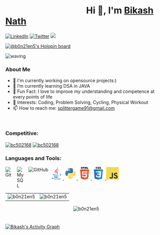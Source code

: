# &emsp;&emsp;&emsp;&emsp;&emsp;&emsp;&emsp;&emsp;&emsp;Hi 👋, I'm <a href="https://github.com/b0n21en5" rel="nofollow" >Bikash Nath</a>


[![LinkedIn](https://img.shields.io/badge/-Bikash-blue?style=flat-square&logo=Linkedin&logoColor=white&link=https://www.linkedin.com/in/bikash-nath-4851a5243/)](https://www.linkedin.com/in/bikash-nath-4851a5243/)
[![Twitter](https://img.shields.io/twitter/follow/BikashN42135012?label=Follow)](https://twitter.com/BikashN42135012)
![](https://komarev.com/ghpvc/?username=b0n21en5&color=brightgreen)



[![@b0n21en5's Holopin board](https://holopin.io/api/user/board?user=b0n21en5)](https://holopin.io/@b0n21en5)

 ![waving](https://capsule-render.vercel.app/api?type=waving&height=90&color=gradient)

### About Me

- 👀 I'm currently working on opensource projects:)
- 🌱 I’m currently learning DSA in JAVA
- 🤔 Fun Fact: I love to improve my understanding and competence at every points of life
- 💬 Interests: Coding, Problem Solving, Cycling, Physical Workout
- 📫 How to reach me: splittergame91@gmail.com
<br />




<h3 align="left">Competitive:</h3><a href="https://www.codechef.com/users/bc502168" target="blank"><img align="center" src="https://cdn.jsdelivr.net/npm/simple-icons@3.1.0/icons/codechef.svg" alt="bc502168" height="30" width="40" /></a>
<a href="https://www.leetcode.com/bc502168" target="blank"><img align="center" src="https://raw.githubusercontent.com/rahuldkjain/github-profile-readme-generator/master/src/images/icons/Social/leet-code.svg" alt="bc502168" height="30" width="40" /></a>



<h3 align="left">Languages and Tools:</h3>
<a href="https://www.java.com" target="_blank" rel="noreferrer"> <img src="https://raw.githubusercontent.com/devicons/devicon/master/icons/java/java-original.svg" alt="java" width="40" height="40"/>
<img align="left" alt="Git" width="26px" src="https://cdn.jsdelivr.net/gh/devicons/devicon/icons/git/git-original.svg" style="padding-right:10px;" />
<img align="left" alt="MySQL" width="26px" src="https://cdn.jsdelivr.net/gh/devicons/devicon/icons/mysql/mysql-original.svg" style="padding-right:10px;" /> 
<img src="https://raw.githubusercontent.com/devicons/devicon/master/icons/python/python-original.svg" alt="python" width="40" height="40"/>
<img src="https://raw.githubusercontent.com/devicons/devicon/master/icons/html5/html5-original-wordmark.svg" alt="html5" width="40" height="40"/>
<img src="https://raw.githubusercontent.com/devicons/devicon/master/icons/css3/css3-original-wordmark.svg" alt="css3" width="40" height="40"/>
<img src="https://raw.githubusercontent.com/devicons/devicon/master/icons/javascript/javascript-original.svg" alt="javascript" width="40" height="40"/>

<img align="left" alt="GitHub" src="https://img.shields.io/badge/-GitHub-181717?style=for-the-badge&logo=github" style="padding-right:5px;" />
</a>



<br />

# 








<table>
<tr>
 <td><img align="left" alt="b0n21en5" src="https://github-readme-stats-eight-theta.vercel.app/api?username=HarshCasper&show_icons=true&theme=algolia&include_all_commits=true&count_private=true" style="max-width: 100%;" /></td>
<td><img align="left" alt="b0n21en5" src="https://github-readme-stats-eight-theta.vercel.app/api/top-langs/?username=b0n21en5&show_icons=true&layout=compact&langs_count=8&theme=algolia" style="max-width: 100%;" /></td>

</tr>
</table>
<div align="center">
<img align="center" src="https://github-readme-streak-stats.herokuapp.com/?user=HarshCasper&show_icons=true&theme=algolia&include_all_commits=true&count_private=true" alt="b0n21en5" />
 </div>

# 

<a href="https://activity-graph.herokuapp.com/graph?username=b0n21en5"><img alt="Bikash's Activity Graph" src="https://activity-graph.herokuapp.com/graph?username=b0n21en5&bg_color=231955&color=5BCDEC&line=EF5B0C&point=FFFFFF&hide_border=true" />
</a>








